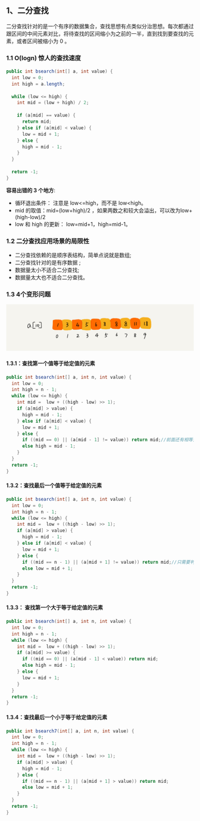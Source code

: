 
## 1、二分查找

二分查找针对的是一个有序的数据集合，查找思想有点类似分治思想。每次都通过跟区间的中间元素对比，将待查找的区间缩小为之前的一半，直到找到要查找的元素，或者区间被缩小为 0 。

### 1.1  **O(logn) 惊人的查找速度**

```java
public int bsearch(int[] a, int value) {
  int low = 0;
  int high = a.length;
 
  while (low <= high) {
    int mid = (low + high) / 2;
      
    if (a[mid] == value) {
      return mid;
    } else if (a[mid] < value) {
      low = mid + 1;
    } else {
      high = mid - 1;
    }
  }
 
  return -1;
}
```

**容易出错的 3 个地方**:

- 循环退出条件： 注意是 low<=high，而不是 low<high。
- mid 的取值：mid=(low+high)/2 ，如果两数之和较大会溢出，可以改为low+(high-low)/2
- low 和 high 的更新： low=mid+1，high=mid-1。 

### 1.2 二分查找应用场景的局限性

- 二分查找依赖的是顺序表结构，简单点说就是数组;
-  二分查找针对的是有序数据 ;
-  数据量太小不适合二分查找;
-  数据量太大也不适合二分查找。 

### 1.3 4个变形问题

![](查找示例图.png)

#### 	1.3.1：查找第一个值等于给定值的元素

```java
public int bsearch(int[] a, int n, int value) {
  int low = 0;
  int high = n - 1;
  while (low <= high) {
    int mid =  low + ((high - low) >> 1);
    if (a[mid] > value) {
      high = mid - 1;
    } else if (a[mid] < value) {
      low = mid + 1;
    } else {
      if ((mid == 0) || (a[mid - 1] != value)) return mid;//前面还有相等元素继续执行。
      else high = mid - 1;
    }
  }
  return -1;
}
```

 #### 	1.3.2：查找最后一个值等于给定值的元素

```java
public int bsearch(int[] a, int n, int value) {
  int low = 0;
  int high = n - 1;
  while (low <= high) {
    int mid =  low + ((high - low) >> 1);
    if (a[mid] > value) {
      high = mid - 1;
    } else if (a[mid] < value) {
      low = mid + 1;
    } else {
      if ((mid == n - 1) || (a[mid + 1] != value)) return mid;//只需要判断是否是最后一个或者后一个是不是还相等
      else low = mid + 1;
    }
  }
  return -1;
}
```

#### 	1.3.3： 查找第一个大于等于给定值的元素

```java
public int bsearch(int[] a, int n, int value) {
  int low = 0;
  int high = n - 1;
  while (low <= high) {
    int mid =  low + ((high - low) >> 1);
    if (a[mid] >= value) {
      if ((mid == 0) || (a[mid - 1] < value)) return mid;
      else high = mid - 1;
    } else {
      low = mid + 1;
    }
  }
  return -1;
}
```

#### 1.3.4：查找最后一个小于等于给定值的元素

```java
public int bsearch7(int[] a, int n, int value) {
  int low = 0;
  int high = n - 1;
  while (low <= high) {
    int mid =  low + ((high - low) >> 1);
    if (a[mid] > value) {
      high = mid - 1;
    } else {
      if ((mid == n - 1) || (a[mid + 1] > value)) return mid;
      else low = mid + 1;
    }
  }
  return -1;
}
```








